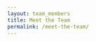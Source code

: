```yaml
---
layout: team_members
title: Meet the Team
permalink: /meet-the-team/
---
```

<!--
## Leader
Alen Faiz

## Post-Doc
Sobia Idrees (Bioinformatics Cluster Center of Inflammation)

Saima Rehman (Bioinformatics Cluster Center of Inflammation)

## PhD-Students
Senani Rathnayake Mudiyanselage

Jos van Nijnatten

Rashad Mahbub

Tayyaba Sadaf (Co-supervised)

Margo Jansen (Co-supervised)

## Research Assistants
Fia Sabrina Boedijono (Bioinformatics Cluster Center of Inflammation)

Kyle Kovacs (Bioinformatics Cluster Center of Inflammation)

## Alumni
Diren Reddy
-->